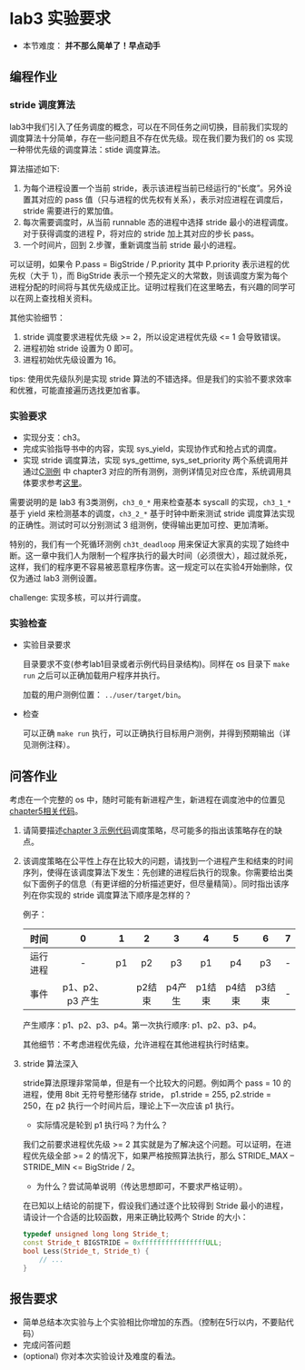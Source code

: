 # lab3 实验要求

- 本节难度： **并不那么简单了！早点动手** 

## 编程作业

### stride 调度算法

lab3中我们引入了任务调度的概念，可以在不同任务之间切换，目前我们实现的调度算法十分简单，存在一些问题且不存在优先级。现在我们要为我们的 os 实现一种带优先级的调度算法：stide 调度算法。

算法描述如下:
1. 为每个进程设置一个当前 stride，表示该进程当前已经运行的“长度”。另外设置其对应的 pass 值（只与进程的优先权有关系），表示对应进程在调度后，stride 需要进行的累加值。
1. 每次需要调度时，从当前 runnable 态的进程中选择 stride 最小的进程调度。对于获得调度的进程 P，将对应的 stride 加上其对应的步长 pass。
1. 一个时间片，回到 2.步骤，重新调度当前 stride 最小的进程。

可以证明，如果令 P.pass = BigStride / P.priority 其中 P.priority 表示进程的优先权（大于 1），而 BigStride 表示一个预先定义的大常数，则该调度方案为每个进程分配的时间将与其优先级成正比。证明过程我们在这里略去，有兴趣的同学可以在网上查找相关资料。

其他实验细节：
1. stride 调度要求进程优先级 >= 2，所以设定进程优先级 <= 1 会导致错误。
1. 进程初始 stride 设置为 0 即可。
1. 进程初始优先级设置为 16。

tips: 使用优先级队列是实现 stride 算法的不错选择。但是我们的实验不要求效率和优雅，可能直接遍历选找更加省事。

### 实验要求

- 实现分支：ch3。
- 完成实验指导书中的内容，实现 sys_yield，实现协作式和抢占式的调度。
- 实现 stride 调度算法，实现 sys_gettime, sys_set_priority 两个系统调用并通过[C测例](https://github.com/DeathWish5/riscvos-c-tests) 中 chapter3 对应的所有测例，测例详情见对应仓库，系统调用具体要求参考[这里](https://github.com/DeathWish5/riscvos-c-tests/blob/main/guide.md#lab3)。

需要说明的是 lab3 有3类测例，`ch3_0_*` 用来检查基本 syscall 的实现，`ch3_1_*` 基于 yield 来检测基本的调度，`ch3_2_*` 基于时钟中断来测试 stride 调度算法实现的正确性。测试时可以分别测试 3 组测例，使得输出更加可控、更加清晰。

特别的，我们有一个死循环测例 `ch3t_deadloop` 用来保证大家真的实现了始终中断。这一章中我们人为限制一个程序执行的最大时间（必须很大），超过就杀死，这样，我们的程序更不容易被恶意程序伤害。这一规定可以在实验4开始删除，仅仅为通过 lab3 测例设置。

challenge: 实现多核，可以并行调度。

### 实验检查

- 实验目录要求

    目录要求不变(参考lab1目录或者示例代码目录结构)。同样在 os 目录下 `make run` 之后可以正确加载用户程序并执行。

    加载的用户测例位置： `../user/target/bin`。

- 检查

    可以正确 `make run` 执行，可以正确执行目标用户测例，并得到预期输出（详见测例注释）。

## 问答作业

考虑在一个完整的 os 中，随时可能有新进程产生，新进程在调度池中的位置见[chapter5相关代码](https://github.com/DeathWish5/ucore-Tutorial/blob/ch5/kernel/proc.c#L90-L98)。

1. 请简要描述[chapter３示例代码](https://github.com/DeathWish5/ucore-Tutorial/blob/ch3/kernel/proc.c#L60-L74)调度策略，尽可能多的指出该策略存在的缺点。

2. 该调度策略在公平性上存在比较大的问题，请找到一个进程产生和结束的时间序列，使得在该调度算法下发生：先创建的进程后执行的现象。你需要给出类似下面例子的信息（有更详细的分析描述更好，但尽量精简）。同时指出该序列在你实现的 stride 调度算法下顺序是怎样的？

   例子：

   |   时间   |        0        |  1   |   2    |   3    |   4    |   5    |   6    |  7   |
   | :------: | :-------------: | :--: | :----: | :----: | :----: | :----: | :----: | :--: |
   | 运行进程 |        -        |  p1  |   p2   |   p3   |   p1   |   p4   |   p3   |  -   |
   |   事件   | p1、p2、p3 产生 |      | p2结束 | p4产生 | p1结束 | p4结束 | p3结束 |  -   |

   产生顺序：p1、p2、p3、p4。第一次执行顺序: p1、p2、p3、p4。

   其他细节：不考虑进程优先级，允许进程在其他进程执行时结束。

3. stride 算法深入

    stride算法原理非常简单，但是有一个比较大的问题。例如两个 pass = 10 的进程，使用 8bit 无符号整形储存 stride， p1.stride = 255, p2.stride = 250，在 p2 执行一个时间片后，理论上下一次应该 p1 执行。

    - 实际情况是轮到 p1 执行吗？为什么？

    我们之前要求进程优先级 >= 2 其实就是为了解决这个问题。可以证明，在进程优先级全部 >= 2 的情况下，如果严格按照算法执行，那么 STRIDE_MAX – STRIDE_MIN <= BigStride / 2。

    - 为什么？尝试简单说明（传达思想即可，不要求严格证明）。

    在已知以上结论的前提下，假设我们通过逐个比较得到 Stride 最小的进程，请设计一个合适的比较函数，用来正确比较两个 Stride 的大小：

    ```c++
    typedef unsigned long long Stride_t;
    const Stride_t BIGSTRIDE = 0xffffffffffffffffULL;
    bool Less(Stride_t, Stride_t) {
        // ...
    }

    ```

## 报告要求

* 简单总结本次实验与上个实验相比你增加的东西。（控制在5行以内，不要贴代码）
* 完成问答问题
* (optional) 你对本次实验设计及难度的看法。